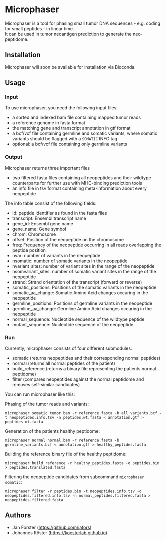 # Microphaser

Microphaser is a tool for phasing small tumor DNA sequences - e.g. coding for small peptides - in linear time.  
It can be used in tumor neoantigen prediction to generate the neo-peptidome.

## Installation

  Microphaser will soon be available for installation via Bioconda.
  
## Usage

### Input
  To use microphaser, you need the following input files:
  
  - a sorted and indexed bam file containing mapped tumor reads
  - a reference genome in fasta format
  - the matching gene and transcript annotation in gtf format
  - a bcf/vcf file containing germline and somatic variants, where somatic variants should be flagged with a ```SOMATIC``` INFO tag
  - optional: a bcf/vcf file containing only germline variants
  
### Output
  Microphaser returns three important files
  - two filtered fasta files containing all neopeptides and their wildtype counterparts for further use with MHC-binding prediction tools
  - an info file in tsv format containing meta-information about every neopeptide
  
  
  The info table consist of the following fields:
  - id: peptide identifier as found in the fasta files
  - transcript: Ensembl transcript name
  - gene_id: Ensembl gene name
  - gene_name: Gene symbol
  - chrom: Chromosome
  - offset: Position of the neopeptide on the chromosome
  - freq: Frequency of the neopeptide occurring in all reads overlapping the peptide position
  - nvar: number of variants in the neopeptide
  - nsomatic: number of somatic variants in the neopeptide
  - nvariant_sites: number of variant sites in the range of the neopeptide
  - nsomvariant_sites: number of somatic variant sites in the range of the neopeptide
  - strand: Strand orientation of the transcript (forward or reverse)
  - somatic_positions: Positions of the somatic variants in the neopeptide
  - somatic_aa_change: Somatic Amino Acid changes occuring in the neopeptide
  - germline_positions: Positions of germline variants in the neopeptide
  - germline_aa_change: Germline Amino Acid changes occuring in the neopeptide
  - normal_sequence: Nucleotide sequence of the wildtype peptide
  - mutant_sequence: Nucleotide sequence of the neopeptide
  
### Run
  
  Currently, microphaser consists of four different submodules:
  - somatic (returns neopeptides and their corresponding normal peptides)
  - normal (returns all normal peptides of the patient)
  - build_reference (returns a binary file representing the patients normal peptidome)
  - filter (compares neopeptides against the normal peptidome and removes self-similar candidates)
  
  You can run microphaser like this:
  
  Phasing of the tumor reads and variants:

  ```
  microphaser somatic tumor.bam -r reference.fasta -b all_variants.bcf -t neopeptides.info.tsv -n peptides.wt.fasta < annotation.gtf > peptides.mt.fasta
  ```
  
  Generation of the patients healthy peptidome:
  
  ```
  microphaser normal normal.bam -r reference.fasta -b germline_variants.bcf < annotation.gtf > healthy_peptides.fasta
  ```
  
  Building the reference binary file of the healthy peptidome: 
  
  ```
  microphaser build_reference -r healthy_peptides.fasta -o peptides.bin > peptides.translated.fasta
  ```

  Filtering the neopeptide candidates from subcommand ```microphaser somatic```: 

  ```
  microphaser filter -r peptides.bin -t neopeptides.info.tsv -o neopeptides.filtered.info.tsv -n normal_peptides.filtered.fasta > neopeptides.filtered.fasta
  ```
  
## Authors

* Jan Forster (https://github.com/jafors)
* Johannes Köster (https://koesterlab.github.io) 
